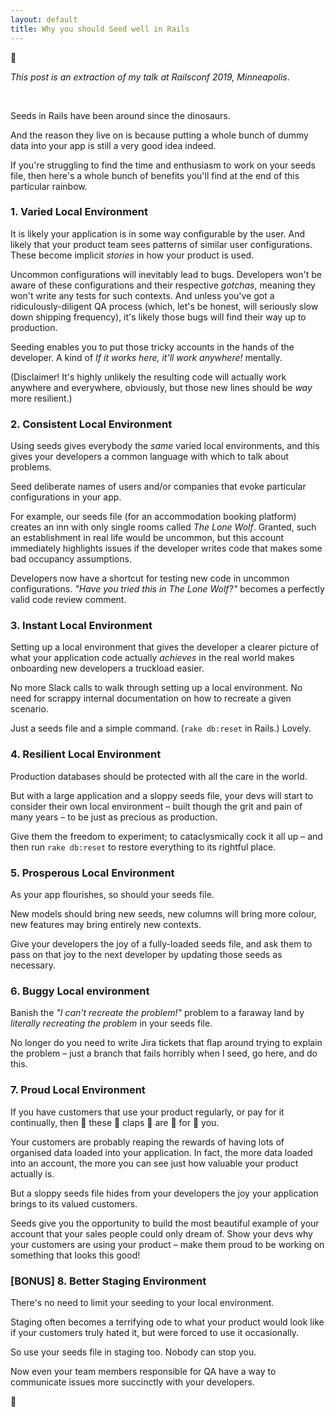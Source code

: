 ```yaml
---
layout: default
title: Why you should Seed well in Rails
---
```

:seedling:

_This post is an extraction of my talk at Railsconf 2019, Minneapolis_.

<br>

Seeds in Rails have been around since the dinosaurs.

And the reason they live on is because putting a whole bunch of dummy data into your app is still a very good idea indeed.

If you're struggling to find the time and enthusiasm to work on your seeds file, then here's a whole bunch of benefits you'll find at the end of this particular rainbow.

### 1. Varied Local Environment

It is likely your application is in some way configurable by the user. And likely that your product team sees patterns of similar user configurations. These become implicit _stories_ in how your product is used.

Uncommon configurations will inevitably lead to bugs. Developers won't be aware of these configurations and their respective _gotchas_, meaning they won't write any tests for such contexts. And unless you've got a ridiculously-diligent QA process (which, let's be honest, will seriously slow down shipping frequency), it's likely those bugs will find their way up to production.

Seeding enables you to put those tricky accounts in the hands of the developer. A kind of _If it works here, it'll work anywhere!_ mentally.

(Disclaimer! It's highly unlikely the resulting code will actually work anywhere and everywhere, obviously, but those new lines should be _way_ more resilient.)

### 2. Consistent Local Environment

Using seeds gives everybody the _same_ varied local environments, and this gives your developers a common language with which to talk about problems.

Seed deliberate names of users and/or companies that evoke particular configurations in your app.

For example, our seeds file (for an accommodation booking platform) creates an inn with only single rooms called _The Lone Wolf_. Granted, such an establishment in real life would be uncommon, but this account immediately highlights issues if the developer writes code that makes some bad occupancy assumptions.

Developers now have a shortcut for testing new code in uncommon configurations. _"Have you tried this in The Lone Wolf?"_ becomes a perfectly valid code review comment.

### 3. Instant Local Environment

Setting up a local environment that gives the developer a clearer picture of what your application code actually _achieves_ in the real world makes onboarding new developers a truckload easier.

No more Slack calls to walk through setting up a local environment. No need for scrappy internal documentation on how to recreate a given scenario.

Just a seeds file and a simple command. (`rake db:reset` in Rails.) Lovely.

### 4. Resilient Local Environment

Production databases should be protected with all the care in the world.

But with a large application and a sloppy seeds file, your devs will start to consider their own local environment – built though the grit and pain of many years – to be just as precious as production.

Give them the freedom to experiment; to cataclysmically cock it all up – and then run `rake db:reset` to restore everything to its rightful place.

### 5. Prosperous Local Environment

As your app flourishes, so should your seeds file.

New models should bring new seeds, new columns will bring more colour, new features may bring entirely new contexts.

Give your developers the joy of a fully-loaded seeds file, and ask them to pass on that joy to the next developer by updating those seeds as necessary.

### 6. Buggy Local environment

Banish the _"I can't recreate the problem!"_ problem to a faraway land by *literally recreating the problem* in your seeds file.

No longer do you need to write Jira tickets that flap around trying to explain the problem – just a branch that fails horribly when I seed, go here, and do this.

### 7. Proud Local Environment

If you have customers that use your product regularly, or pay for it continually, then :clap: these :clap: claps :clap: are :clap: for :clap: you.

Your customers are probably reaping the rewards of having lots of organised data loaded into your application. In fact, the more data loaded into an account, the more you can see just how valuable your product actually is.

But a sloppy seeds file hides from your developers the joy your application brings to its valued customers.

Seeds give you the opportunity to build the most beautiful example of your account that your sales people could only dream of. Show your devs why your customers are using your product – make them proud to be working on something that looks this good!

### [BONUS] 8. Better Staging Environment

There's no need to limit your seeding to your local environment.

Staging often becomes a terrifying ode to what your product would look like if your customers truly hated it, but were forced to use it occasionally.

So use your seeds file in staging too. Nobody can stop you.

Now even your team members responsible for QA have a way to communicate issues more succinctly with your developers.

:ocean:

